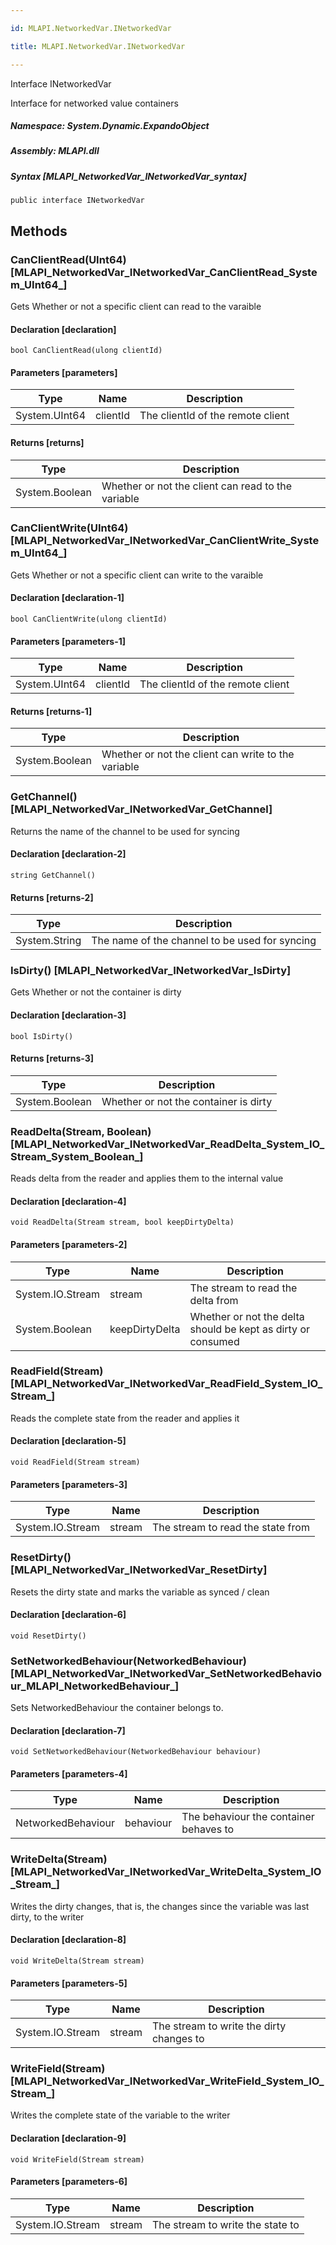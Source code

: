 ```yaml
---

id: MLAPI.NetworkedVar.INetworkedVar

title: MLAPI.NetworkedVar.INetworkedVar

---
```


Interface INetworkedVar

<div class="markdown level0 summary" markdown="1">

Interface for networked value containers

</div>

<div class="markdown level0 conceptual" markdown="1">

</div>

##### **Namespace**: System.Dynamic.ExpandoObject

##### **Assembly**: MLAPI.dll

##### Syntax [MLAPI_NetworkedVar_INetworkedVar_syntax]

    public interface INetworkedVar

## Methods <span id="MLAPI_NetworkedVar_INetworkedVar_CanClientRead_"></span>

### CanClientRead(UInt64) [MLAPI_NetworkedVar_INetworkedVar_CanClientRead_System_UInt64_]

<div class="markdown level1 summary" markdown="1">

Gets Whether or not a specific client can read to the varaible

</div>

<div class="markdown level1 conceptual" markdown="1">

</div>

#### Declaration [declaration]

    bool CanClientRead(ulong clientId)

#### Parameters [parameters]

| Type                                    | Name                                        | Description                       |
|-----------------------------------------|---------------------------------------------|-----------------------------------|
| <span class="xref">System.UInt64</span> | <span class="parametername">clientId</span> | The clientId of the remote client |

#### Returns [returns]

| Type                                     | Description                                        |
|------------------------------------------|----------------------------------------------------|
| <span class="xref">System.Boolean</span> | Whether or not the client can read to the variable |

<span id="MLAPI_NetworkedVar_INetworkedVar_CanClientWrite_"></span>

### CanClientWrite(UInt64) [MLAPI_NetworkedVar_INetworkedVar_CanClientWrite_System_UInt64_]

<div class="markdown level1 summary" markdown="1">

Gets Whether or not a specific client can write to the varaible

</div>

<div class="markdown level1 conceptual" markdown="1">

</div>

#### Declaration [declaration-1]

    bool CanClientWrite(ulong clientId)

#### Parameters [parameters-1]

| Type                                    | Name                                        | Description                       |
|-----------------------------------------|---------------------------------------------|-----------------------------------|
| <span class="xref">System.UInt64</span> | <span class="parametername">clientId</span> | The clientId of the remote client |

#### Returns [returns-1]

| Type                                     | Description                                         |
|------------------------------------------|-----------------------------------------------------|
| <span class="xref">System.Boolean</span> | Whether or not the client can write to the variable |

<span id="MLAPI_NetworkedVar_INetworkedVar_GetChannel_"></span>

### GetChannel() [MLAPI_NetworkedVar_INetworkedVar_GetChannel]

<div class="markdown level1 summary" markdown="1">

Returns the name of the channel to be used for syncing

</div>

<div class="markdown level1 conceptual" markdown="1">

</div>

#### Declaration [declaration-2]

    string GetChannel()

#### Returns [returns-2]

| Type                                    | Description                                    |
|-----------------------------------------|------------------------------------------------|
| <span class="xref">System.String</span> | The name of the channel to be used for syncing |

<span id="MLAPI_NetworkedVar_INetworkedVar_IsDirty_"></span>

### IsDirty() [MLAPI_NetworkedVar_INetworkedVar_IsDirty]

<div class="markdown level1 summary" markdown="1">

Gets Whether or not the container is dirty

</div>

<div class="markdown level1 conceptual" markdown="1">

</div>

#### Declaration [declaration-3]

    bool IsDirty()

#### Returns [returns-3]

| Type                                     | Description                           |
|------------------------------------------|---------------------------------------|
| <span class="xref">System.Boolean</span> | Whether or not the container is dirty |

<span id="MLAPI_NetworkedVar_INetworkedVar_ReadDelta_"></span>

### ReadDelta(Stream, Boolean) [MLAPI_NetworkedVar_INetworkedVar_ReadDelta_System_IO_Stream_System_Boolean_]

<div class="markdown level1 summary" markdown="1">

Reads delta from the reader and applies them to the internal value

</div>

<div class="markdown level1 conceptual" markdown="1">

</div>

#### Declaration [declaration-4]

    void ReadDelta(Stream stream, bool keepDirtyDelta)

#### Parameters [parameters-2]

| Type                                       | Name                                              | Description                                                  |
|--------------------------------------------|---------------------------------------------------|--------------------------------------------------------------|
| <span class="xref">System.IO.Stream</span> | <span class="parametername">stream</span>         | The stream to read the delta from                            |
| <span class="xref">System.Boolean</span>   | <span class="parametername">keepDirtyDelta</span> | Whether or not the delta should be kept as dirty or consumed |

<span id="MLAPI_NetworkedVar_INetworkedVar_ReadField_"></span>

### ReadField(Stream) [MLAPI_NetworkedVar_INetworkedVar_ReadField_System_IO_Stream_]

<div class="markdown level1 summary" markdown="1">

Reads the complete state from the reader and applies it

</div>

<div class="markdown level1 conceptual" markdown="1">

</div>

#### Declaration [declaration-5]

    void ReadField(Stream stream)

#### Parameters [parameters-3]

| Type                                       | Name                                      | Description                       |
|--------------------------------------------|-------------------------------------------|-----------------------------------|
| <span class="xref">System.IO.Stream</span> | <span class="parametername">stream</span> | The stream to read the state from |

<span id="MLAPI_NetworkedVar_INetworkedVar_ResetDirty_"></span>

### ResetDirty() [MLAPI_NetworkedVar_INetworkedVar_ResetDirty]

<div class="markdown level1 summary" markdown="1">

Resets the dirty state and marks the variable as synced / clean

</div>

<div class="markdown level1 conceptual" markdown="1">

</div>

#### Declaration [declaration-6]

    void ResetDirty()

<span
id="MLAPI_NetworkedVar_INetworkedVar_SetNetworkedBehaviour_"></span>

### SetNetworkedBehaviour(NetworkedBehaviour) [MLAPI_NetworkedVar_INetworkedVar_SetNetworkedBehaviour_MLAPI_NetworkedBehaviour_]

<div class="markdown level1 summary" markdown="1">

Sets NetworkedBehaviour the container belongs to.

</div>

<div class="markdown level1 conceptual" markdown="1">

</div>

#### Declaration [declaration-7]

    void SetNetworkedBehaviour(NetworkedBehaviour behaviour)

#### Parameters [parameters-4]

| Type               | Name                                         | Description                            |
|--------------------|----------------------------------------------|----------------------------------------|
| NetworkedBehaviour | <span class="parametername">behaviour</span> | The behaviour the container behaves to |

<span id="MLAPI_NetworkedVar_INetworkedVar_WriteDelta_"></span>

### WriteDelta(Stream) [MLAPI_NetworkedVar_INetworkedVar_WriteDelta_System_IO_Stream_]

<div class="markdown level1 summary" markdown="1">

Writes the dirty changes, that is, the changes since the variable was
last dirty, to the writer

</div>

<div class="markdown level1 conceptual" markdown="1">

</div>

#### Declaration [declaration-8]

    void WriteDelta(Stream stream)

#### Parameters [parameters-5]

| Type                                       | Name                                      | Description                              |
|--------------------------------------------|-------------------------------------------|------------------------------------------|
| <span class="xref">System.IO.Stream</span> | <span class="parametername">stream</span> | The stream to write the dirty changes to |

<span id="MLAPI_NetworkedVar_INetworkedVar_WriteField_"></span>

### WriteField(Stream) [MLAPI_NetworkedVar_INetworkedVar_WriteField_System_IO_Stream_]

<div class="markdown level1 summary" markdown="1">

Writes the complete state of the variable to the writer

</div>

<div class="markdown level1 conceptual" markdown="1">

</div>

#### Declaration [declaration-9]

    void WriteField(Stream stream)

#### Parameters [parameters-6]

| Type                                       | Name                                      | Description                      |
|--------------------------------------------|-------------------------------------------|----------------------------------|
| <span class="xref">System.IO.Stream</span> | <span class="parametername">stream</span> | The stream to write the state to |

